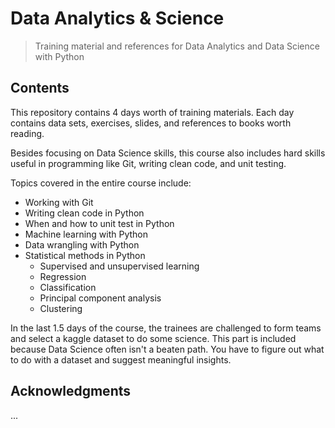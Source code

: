 # Data Analytics & Science
> Training material and references for Data Analytics and Data Science with Python

## Contents
This repository contains 4 days worth of training materials.
Each day contains data sets, exercises, slides, and references to books worth reading.

Besides focusing on Data Science skills, this course also includes hard skills useful in programming like Git, writing clean code, and unit testing.

Topics covered in the entire course include:
- Working with Git
- Writing clean code in Python
- When and how to unit test in Python
- Machine learning with Python
- Data wrangling with Python
- Statistical methods in Python
	- Supervised and unsupervised learning
	- Regression
	- Classification
	- Principal component analysis
	- Clustering

In the last 1.5 days of the course, the trainees are challenged to form teams and select a kaggle dataset to do some science.
This part is included because Data Science often isn't a beaten path. You have to figure out what to do with a dataset and suggest meaningful insights.

## Acknowledgments
...
